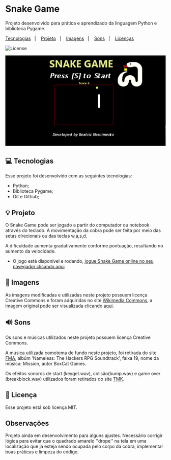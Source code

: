 <h1> Snake Game</h1>

<p>
Projeto desenvolvido para prática e aprendizado da linguagem Python e biblioteca Pygame.
<br/>

</p>

<p>
  <a href="#-tecnologias">Tecnologias</a>&nbsp;&nbsp;&nbsp;|&nbsp;&nbsp;&nbsp;
  <a href="#-projeto">Projeto</a>&nbsp;&nbsp;&nbsp;|&nbsp;&nbsp;&nbsp;
    <a href="#-imagens">Imagens</a>&nbsp;&nbsp;&nbsp;|&nbsp;&nbsp;&nbsp;
    <a href="#-sons">Sons</a>&nbsp;&nbsp;&nbsp;|&nbsp;&nbsp;&nbsp;
  <a href="#-memo-licença">Licenças</a>
  </p>

  <p>
    <img alt="License" src="https://img.shields.io/static/v1?label=license&message=MIT&color=49AA26&labelColor=000000">
  </p>

  <p>
    <img alt="SnakeGame" src="./snakegamepreview.png" widht="100%">
    </p>

## 💻 Tecnologias

Esse projeto foi desenvolvido com as seguintes tecnologias:

- Python;
- Biblioteca Pygame;
- Git e Github;


## 💡 Projeto

O Snake Game pode ser jogado a partir do computador ou notebook através do teclado.
A movimentação da cobra pode ser feita por meio das setas direcionais ou das teclas w,a,s,d.

A dificuldade aumenta gradativamente conforme pontuação, resultando no aumento da velocidade.

- O jogo está disponível e rodando, [jogue Snake Game online no seu navegador clicando aqui](https:)

## 🎨 Imagens

As imagens modificadas e utilizadas neste projeto possuem licença Creative Commons e foram adquiridas no site [Wikimedia Commons](https://commons.wikimedia.org), a imagem original pode ser visualizada clicando [aqui](https://commons.wikimedia.org/wiki/File:Twemoji_1f40d.svg).

## 🔊 Sons

Os sons e músicas utilizados neste projeto possuem licença Creative Commons.

A música utilizada comotema de fundo neste projeto, foi retirada do site [FMA](https://freemusicarchive.org/), albúm 'Nameless: The Hackers RPG Soundtrack', faixa 19, nome da música: Mission, autor BoxCat Games.

Os efeitos sonoros de start (keyget.wav), colisão(bump.wav) e game over (breakblock.wav) utilizados foram retirados do site [TMK](https://themushroomkingdom.net/media/smb/wav).

## :memo: Licença

Esse projeto está sob licença MIT.

## Observações

Projeto ainda em desenvolvimento para alguns ajustes.
Necessário corrigir lógica para evitar que o quadrado amarelo ''drope'' na tela em uma localização que já esteja sendo ocupada pelo corpo da cobra, implementar boas práticas e limpeza do código.